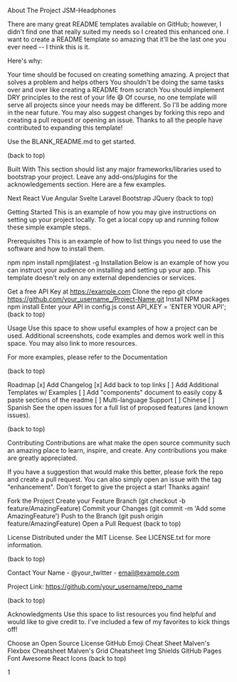 About The Project
JSM-Headphones

There are many great README templates available on GitHub; however, I didn't find one that really suited my needs so I created this enhanced one. I want to create a README template so amazing that it'll be the last one you ever need -- I think this is it.

Here's why:

Your time should be focused on creating something amazing. A project that solves a problem and helps others
You shouldn't be doing the same tasks over and over like creating a README from scratch
You should implement DRY principles to the rest of your life :smile:
Of course, no one template will serve all projects since your needs may be different. So I'll be adding more in the near future. You may also suggest changes by forking this repo and creating a pull request or opening an issue. Thanks to all the people have contributed to expanding this template!

Use the BLANK_README.md to get started.

(back to top)

Built With
This section should list any major frameworks/libraries used to bootstrap your project. Leave any add-ons/plugins for the acknowledgements section. Here are a few examples.

Next
React
Vue
Angular
Svelte
Laravel
Bootstrap
JQuery
(back to top)

Getting Started
This is an example of how you may give instructions on setting up your project locally. To get a local copy up and running follow these simple example steps.

Prerequisites
This is an example of how to list things you need to use the software and how to install them.

npm
npm install npm@latest -g
Installation
Below is an example of how you can instruct your audience on installing and setting up your app. This template doesn't rely on any external dependencies or services.

Get a free API Key at https://example.com
Clone the repo
git clone https://github.com/your_username_/Project-Name.git
Install NPM packages
npm install
Enter your API in config.js
const API_KEY = 'ENTER YOUR API';
(back to top)

Usage
Use this space to show useful examples of how a project can be used. Additional screenshots, code examples and demos work well in this space. You may also link to more resources.

For more examples, please refer to the Documentation

(back to top)

Roadmap
[x] Add Changelog
[x] Add back to top links
[ ] Add Additional Templates w/ Examples
[ ] Add "components" document to easily copy & paste sections of the readme
[ ] Multi-language Support
[ ] Chinese
[ ] Spanish
See the open issues for a full list of proposed features (and known issues).

(back to top)

Contributing
Contributions are what make the open source community such an amazing place to learn, inspire, and create. Any contributions you make are greatly appreciated.

If you have a suggestion that would make this better, please fork the repo and create a pull request. You can also simply open an issue with the tag "enhancement". Don't forget to give the project a star! Thanks again!

Fork the Project
Create your Feature Branch (git checkout -b feature/AmazingFeature)
Commit your Changes (git commit -m 'Add some AmazingFeature')
Push to the Branch (git push origin feature/AmazingFeature)
Open a Pull Request
(back to top)

License
Distributed under the MIT License. See LICENSE.txt for more information.

(back to top)

Contact
Your Name - @your_twitter - email@example.com

Project Link: https://github.com/your_username/repo_name

(back to top)

Acknowledgments
Use this space to list resources you find helpful and would like to give credit to. I've included a few of my favorites to kick things off!

Choose an Open Source License
GitHub Emoji Cheat Sheet
Malven's Flexbox Cheatsheet
Malven's Grid Cheatsheet
Img Shields
GitHub Pages
Font Awesome
React Icons
(back to top)

1

